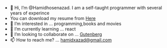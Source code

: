 - 👋 Hi, I’m @Hamidhosenazad. I am a self-taught programmer with several years of experince
- You can download my resume from <a target="_blank" href="https://drive.google.com/file/d/1PctjNGoCWPiuWwPDRhWEDAdbmdC3iQLV/view">Here</a>
- 👀 I’m interested in ... programming,books and movies
- 🌱 I’m currently learning ... react 
- 💞️ I’m looking to collaborate on ... [Gutenberg](https://github.com/WordPress/gutenberg)  
- 📫 How to reach me? ... hamidxazad@gmail.com

<!---
hamidhosenazad/hamidhosenazad is a ✨ special ✨ repository because its `README.md` (this file) appears on your GitHub profile.
You can click the Preview link to take a look at your changes.
--->
